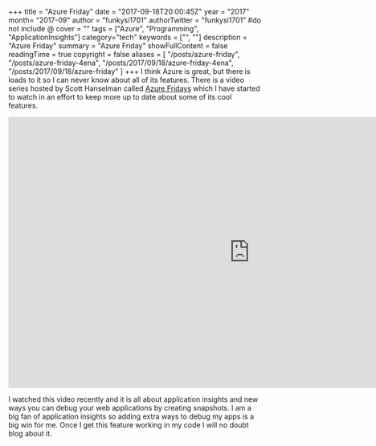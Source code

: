 +++
title = "Azure Friday"
date = "2017-09-18T20:00:45Z"
year = "2017"
month= "2017-09"
author = "funkysi1701"
authorTwitter = "funkysi1701" #do not include @
cover = ""
tags = ["Azure", "Programming", "ApplicationInsights"]
category="tech"
keywords = ["", ""]
description =  "Azure Friday"
summary = "Azure Friday"
showFullContent = false
readingTime = true
copyright = false
aliases = [
    "/posts/azure-friday",
    "/posts/azure-friday-4ena",
    "/posts/2017/09/18/azure-friday-4ena",
    "/posts/2017/09/18/azure-friday"
]
+++
I think Azure is great, but there is loads to it so I can never know about all of its features. There is a video series hosted by Scott Hanselman called [Azure Fridays](https://channel9.msdn.com/Shows/Azure-Friday) which I have started to watch in an effort to keep more up to date about some of its cool features.

<iframe src="https://docs.microsoft.com/en-us/shows/azure-friday/debug-net-apps-in-production-snapshot-debugger-in-application-insights/player" width="960" height="540" frameborder="0" allowfullscreen="allowfullscreen"></iframe>

I watched this video recently and it is all about application insights and new ways you can debug your web applications by creating snapshots. I am a big fan of application insights so adding extra ways to debug my apps is a big win for me. Once I get this feature working in my code I will no doubt blog about it.